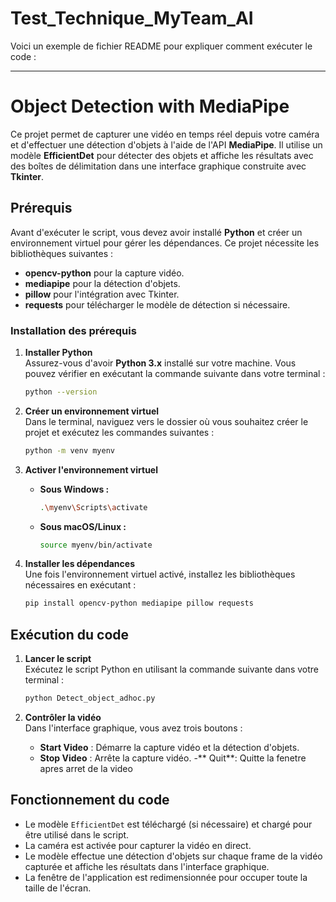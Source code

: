 # Test_Technique_MyTeam_AI
Voici un exemple de fichier README pour expliquer comment exécuter le code :

---

# Object Detection with MediaPipe

Ce projet permet de capturer une vidéo en temps réel depuis votre caméra et d'effectuer une détection d'objets à l'aide de l'API **MediaPipe**. Il utilise un modèle **EfficientDet** pour détecter des objets et affiche les résultats avec des boîtes de délimitation dans une interface graphique construite avec **Tkinter**.


## Prérequis

Avant d'exécuter le script, vous devez avoir installé **Python** et créer un environnement virtuel pour gérer les dépendances. Ce projet nécessite les bibliothèques suivantes :
- **opencv-python** pour la capture vidéo.
- **mediapipe** pour la détection d'objets.
- **pillow** pour l'intégration avec Tkinter.
- **requests** pour télécharger le modèle de détection si nécessaire.

### Installation des prérequis

1. **Installer Python**  
   Assurez-vous d'avoir **Python 3.x** installé sur votre machine. Vous pouvez vérifier en exécutant la commande suivante dans votre terminal :
   ```bash
   python --version
   ```

2. **Créer un environnement virtuel**  
   Dans le terminal, naviguez vers le dossier où vous souhaitez créer le projet et exécutez les commandes suivantes :

   ```bash
   python -m venv myenv
   ```

3. **Activer l'environnement virtuel**  
   - **Sous Windows :**
     ```bash
     .\myenv\Scripts\activate
     ```
   - **Sous macOS/Linux :**
     ```bash
     source myenv/bin/activate
     ```

4. **Installer les dépendances**  
   Une fois l'environnement virtuel activé, installez les bibliothèques nécessaires en exécutant :
   ```bash
   pip install opencv-python mediapipe pillow requests
   ```

## Exécution du code

1. **Lancer le script**  
   Exécutez le script Python en utilisant la commande suivante dans votre terminal :
   ```bash
   python Detect_object_adhoc.py
   ```

3. **Contrôler la vidéo**  
   Dans l'interface graphique, vous avez trois boutons :
   - **Start Video** : Démarre la capture vidéo et la détection d'objets.
   - **Stop Video** : Arrête la capture vidéo.
   -** Quit**: Quitte la fenetre apres arret de la video

## Fonctionnement du code

- Le modèle `EfficientDet` est téléchargé (si nécessaire) et chargé pour être utilisé dans le script.
- La caméra est activée pour capturer la vidéo en direct.
- Le modèle effectue une détection d'objets sur chaque frame de la vidéo capturée et affiche les résultats dans l'interface graphique.
- La fenêtre de l'application est redimensionnée pour occuper toute la taille de l'écran.



